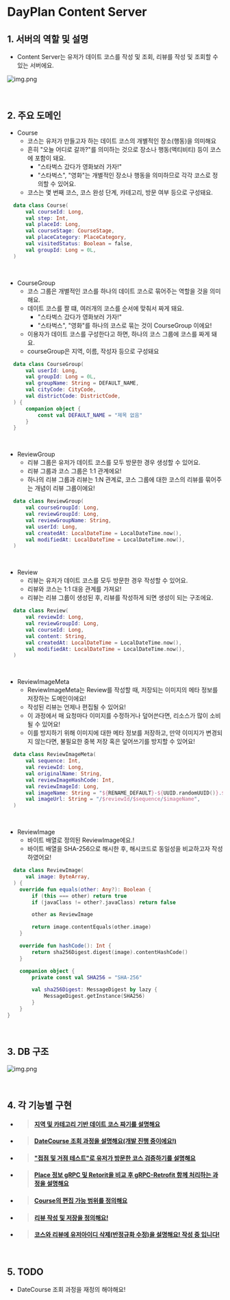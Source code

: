 # DayPlan Content Server

## 1. 서버의 역할 및 설명
- Content Server는 유저가 데이트 코스를 작성 및 조회, 리뷰를 작성 및 조회할 수 있는 서버에요.

![img.png](readme/image/ServerStructure.png)

<br/>

## 2. 주요 도메인
- Course
  - 코스는 유저가 만들고자 하는 데이트 코스의 개별적인 장소(행동)을 의미해요
  - 흔히 "오늘 어디로 갈까?"를 의미하는 것으로 장소나 행동(액티비티) 등이 코스에 포함이 돼요.
    - "스타벅스 갔다가 영화보러 가자!"
    - "스타벅스", "영화"는 개별적인 장소나 행동을 의미하므로 각각 코스로 정의할 수 있어요.
  - 코스는 몇 번째 코스, 코스 완성 단계, 카테고리, 방문 여부 등으로 구성돼요.
``` kotlin
  data class Course(
      val courseId: Long,
      val step: Int,
      val placeId: Long,
      val courseStage: CourseStage,
      val placeCategory: PlaceCategory,
      val visitedStatus: Boolean = false,
      val groupId: Long = 0L,
  )
```
<br/>

- CourseGroup
  - 코스 그룹은 개별적인 코스를 하나의 데이트 코스로 묶어주는 역할을 것을 의미해요.
  - 데이트 코스를 짤 떄, 여러개의 코스를 순서에 맞춰서 짜게 돼요.
    - "스타벅스 갔다가 영화보러 가자!"
    - "스타벅스", "영화"를 하나의 코스로 묶는 것이 CourseGroup 이에요!
  - 이용자가 데이트 코스를 구성한다고 하면, 하나의 코스 그룹에 코스를 짜게 돼요. 
  - courseGroup은 지역, 이름, 작성자 등으로 구성돼요
``` kotlin
  data class CourseGroup(
      val userId: Long,
      val groupId: Long = 0L,
      val groupName: String = DEFAULT_NAME,
      val cityCode: CityCode,
      val districtCode: DistrictCode,
  ) {
      companion object {
          const val DEFAULT_NAME = "제목 없음"
      }
  }
```
<br/>

- ReviewGroup
  - 리뷰 그룹은 유저가 데이트 코스를 모두 방문한 경우 생성할 수 있어요.
  - 리뷰 그룹과 코스 그룹은 1:1 관계에요!
  - 하나의 리뷰 그룹과 리뷰는 1:N 관계로, 코스 그룹에 대한 코스의 리뷰를 묶어주는 개념이 리뷰 그룹이에요!
``` kotlin
  data class ReviewGroup(
      val courseGroupId: Long,
      val reviewGroupId: Long,
      val reviewGroupName: String,
      val userId: Long,
      val createdAt: LocalDateTime = LocalDateTime.now(),
      val modifiedAt: LocalDateTime = LocalDateTime.now(),
  )
```
<br/>

- Review
  - 리뷰는 유저가 데이트 코스를 모두 방문한 경우 작성할 수 있어요.
  - 리뷰와 코스는 1:1 대응 관계를 가져요!
  - 리뷰는 리뷰 그룹이 생성된 후, 리뷰를 작성하게 되면 생성이 되는 구조에요.
``` kotlin
  data class Review(
      val reviewId: Long,
      val reviewGroupId: Long,
      val courseId: Long,
      val content: String,
      val createdAt: LocalDateTime = LocalDateTime.now(),
      val modifiedAt: LocalDateTime = LocalDateTime.now(),
  )
```
<br/>

- ReviewImageMeta
  - ReviewImageMeta는 Review를 작성할 때, 저장되는 이미지의 메타 정보를 저장하는 도메인이에요!
  - 작성된 리뷰는 언제나 편집될 수 있어요!
  - 이 과정에서 매 요청마다 이미지를 수정하거나 덮어쓴다면, 리소스가 많이 소비될 수 있어요!
  - 이를 방지하기 위해 이미지에 대한 메타 정보를 저장하고, 만약 이미지가 변경되지 않는다면, 불필요한 중복 저장 혹은 덮어쓰기를 방지할 수 있어요!
``` kotlin
  data class ReviewImageMeta(
      val sequence: Int,
      val reviewId: Long,
      val originalName: String,
      val reviewImageHashCode: Int,
      val reviewImageId: Long,
      val imageName: String = "${RENAME_DEFAULT}-${UUID.randomUUID()}.${originalName.parseExtension()}",
      val imageUrl: String = "/$reviewId/$sequence/$imageName",
  )
```
<br/>

- ReviewImage
  - 바이트 배열로 정의된 ReviewImage에요.!
  - 바이트 배열을 SHA-256으로 해시한 후, 해시코드로 동일성을 비교하고자 작성하였어요!
``` kotlin
  data class ReviewImage(
      val image: ByteArray,
  ) {
    override fun equals(other: Any?): Boolean {
        if (this === other) return true
        if (javaClass != other?.javaClass) return false

        other as ReviewImage

        return image.contentEquals(other.image)
    }

    override fun hashCode(): Int {
        return sha256Digest.digest(image).contentHashCode()
    }

    companion object {
        private const val SHA256 = "SHA-256"

        val sha256Digest: MessageDigest by lazy {
            MessageDigest.getInstance(SHA256)
        }
    }
}
```
<br/>


## 3. DB 구조
![img.png](readme/image/Erd.png)

<br/>

## 4. 각 기능별 구현
- > #### [지역 및 카테고리 기반 데이트 코스 짜기를 설명해요](https://github.com/DayPlan-Team/dayplan-cotent-api/blob/main/readme/DateCourseSetting.md)

- > #### [DateCourse 조회 과정을 설명해요(개발 진행 중이에요!)](https://github.com/DayPlan-Team/dayplan-cotent-api/blob/main/readme/DateCourseSearch.md)

- > #### ["접점 및 거점 테스트"로 유저가 방문한 코스 검증하기를 설명해요](https://github.com/DayPlan-Team/dayplan-cotent-api/blob/main/readme/CourseVisited.md)

- > #### [Place 정보 gRPC 및 Retorit을 비교 후 gRPC-Retrofit 함께 처리하는 과정을 설명해요](https://github.com/DayPlan-Team/dayplan-cotent-api/blob/main/readme/PlaceRrpcVsRetrofit.md)

- > #### [Course의 편집 가능 범위를 정의해요](https://github.com/DayPlan-Team/dayplan-cotent-api/blob/main/readme/DateCourseEditRange.md)
  
- > #### [리뷰 작성 및 저장을 정의해요!](https://github.com/DayPlan-Team/dayplan-cotent-api/blob/main/readme/ReviewWrite.md)

- > #### [코스와 리뷰에 유저아이디 삭제(반정규화 수정)을 설명해요! 작성 중 입니다!]()
  
<br/>

## 5. TODO
- DateCourse 조회 과정을 재정의 해야해요!